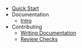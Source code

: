 - [Quick Start](quick-start.md)
- Documentation
  - [Intro](docs/intro.md)
- Contributing
  - [Writing Documentation](contributing/writing-documentation.md)
  - [Review Checks](contributing/review-checks.md)
